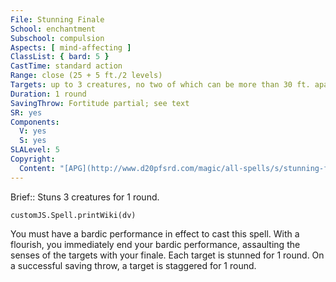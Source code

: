 ```yaml
---
File: Stunning Finale
School: enchantment
Subschool: compulsion
Aspects: [ mind-affecting ]
ClassList: { bard: 5 }
CastTime: standard action
Range: close (25 + 5 ft./2 levels)
Targets: up to 3 creatures, no two of which can be more than 30 ft. apart
Duration: 1 round
SavingThrow: Fortitude partial; see text
SR: yes
Components:
  V: yes
  S: yes
SLALevel: 5
Copyright:
  Content: "[APG](http://www.d20pfsrd.com/magic/all-spells/s/stunning-finale)"
---
```

Brief:: Stuns 3 creatures for 1 round.

```dataviewjs
customJS.Spell.printWiki(dv)
```

You must have a bardic performance in effect to cast this spell.  With a flourish, you immediately end your bardic performance, assaulting the senses of the targets with your finale. Each target is stunned for 1 round. On a successful saving throw, a target is staggered for 1 round.
